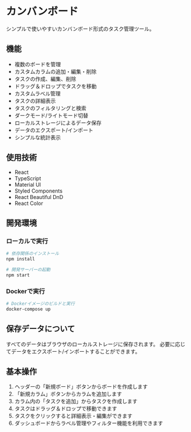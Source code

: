 # カンバンボード

シンプルで使いやすいカンバンボード形式のタスク管理ツール。

## 機能

- 複数のボードを管理
- カスタムカラムの追加・編集・削除
- タスクの作成、編集、削除
- ドラッグ＆ドロップでタスクを移動
- カスタムラベル管理
- タスクの詳細表示
- タスクのフィルタリングと検索
- ダークモード/ライトモード切替
- ローカルストレージによるデータ保存
- データのエクスポート/インポート
- シンプルな統計表示

## 使用技術

- React
- TypeScript
- Material UI
- Styled Components
- React Beautiful DnD
- React Color

## 開発環境

### ローカルで実行

```bash
# 依存関係のインストール
npm install

# 開発サーバーの起動
npm start
```

### Dockerで実行

```bash
# Dockerイメージのビルドと実行
docker-compose up
```

## 保存データについて

すべてのデータはブラウザのローカルストレージに保存されます。
必要に応じてデータをエクスポート/インポートすることができます。

## 基本操作

1. ヘッダーの「新規ボード」ボタンからボードを作成します
2. 「新規カラム」ボタンからカラムを追加します
3. カラム内の「タスクを追加」からタスクを作成します
4. タスクはドラッグ＆ドロップで移動できます
5. タスクをクリックすると詳細表示・編集ができます
6. ダッシュボードからラベル管理やフィルター機能を利用できます